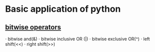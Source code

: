 <link rel="stylesheet" type="text/css" href="CSS-code/Markdown Edit.css" />

# Basic application of python
## [bitwise operators](https://github.com/kx-36/Git123/blob/main/bit%20operation)
$\cdot$ bitwise and(&) $\cdot$ bitwise inclusive OR (\|) $\cdot$ bitwise exclusive OR(^) $\cdot$ left shift(<<) $\cdot$ right shift(>>)
